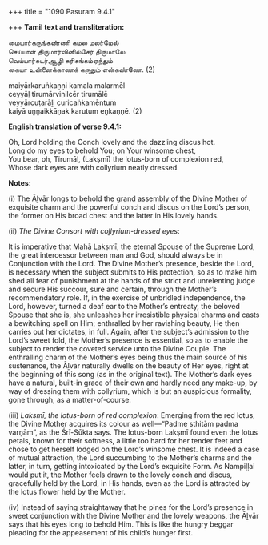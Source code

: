 +++
title = "1090 Pasuram 9.4.1"

+++
**Tamil text and transliteration:**

மையார்கருங்கண்ணி கமல மலர்மேல்  
செய்யாள் திருமார்வினில்சேர் திருமாலே  
வெய்யார்சுடர்ஆழி சுரிசங்கம்ஏந்தும்  
கையா உன்னைக்காணக் கருதும் என்கண்ணே. (2)

maiyārkaruṅkaṇṇi kamala malarmēl  
ceyyāḷ tirumārviṉilcēr tirumālē  
veyyārcuṭarāḻi curicaṅkamēntum  
kaiyā uṉṉaikkāṇak karutum eṉkaṇṇē. (2)

**English translation of verse 9.4.1:**

Oh, Lord holding the Conch lovely and the dazzling discus hot.  
Long do my eyes to behold You; on Your winsome chest,  
You bear, oh, Tirumāl, (Lakṣmī) the lotus-born of complexion red,  
Whose dark eyes are with collyrium neatly dressed.

**Notes:**

\(i\) The Āḻvār longs to behold the grand assembly of the Divine Mother of exquisite charm and the powerful conch and discus on the Lord’s person, the former on His broad chest and the latter in His lovely hands.

\(ii\) *The Divine Consort with coḻlyrium-dressed eyes*:

It is imperative that Mahā Lakṣmī, the eternal Spouse of the Supreme Lord, the great intercessor between man and God, should always be in Conjunction with the Lord. The Divine Mother’s presence, beside the Lord, is necessary when the subject submits to His protection, so as to make him shed all fear of punishment at the hands of the strict and unrelenting judge and secure His succour, sure and certain, through the Mother’s recommendatory role. If, in the exercise of unbridled independence, the Lord, however, turned a deaf ear to the Mother’s entreaty, the beloved Spouse that she is, she unleashes her irresistible physical charms and casts a bewitching spell on Him; enthralled by her ravishing beauty, He then carries out her dictates, in full. Again, after the subject’s admission to the Lord’s sweet fold, the Mother’s presence is essential, so as to enable the subject to render the coveted service unto the Divine Couple. The enthralling charm of the Mother’s eyes being thus the main source of his sustenance, the Āḻvār naturally dwells on the beauty of Her eyes, right at the beginning of this song (as in the original text). The Mother’s dark eyes have a natural, built-in grace of their own and hardly need any make-up, by way of dressing them with collyrium, which is but an auspicious formality, gone through, as a matter-of-course.

\(iii\) *Lakṣmī, the lotus-born of red complexion*: Emerging from the red lotus, the Divine Mother acquires its colour as well—“Padme sthitām padma varṇām”, as the Śrī-Sūkta says. The lotus-born Lakṣmī found even the lotus petals, known for their softness, a little too hard for her tender feet and chose to get herself lodged on the Lord’s winsome chest. It is indeed a case of mutual attraction, the Lord succumbing to the Mother’s charms and the latter, in turn, getting intoxicated by the Lord’s exquisite Form. As Nampiḷḷai would put it, the Mother feels drawn to the lovely conch and discus, gracefully held by the Lord, in His hands, even as the Lord is attracted by the lotus flower held by the Mother.

\(iv\) Instead of saying straightaway that he pines for the Lord’s presence in sweet conjunction with the Divine Mother and the lovely weapons, the Āḻvār says that his eyes long to behold Him. This is like the hungry beggar pleading for the appeasement of his child’s hunger first.


